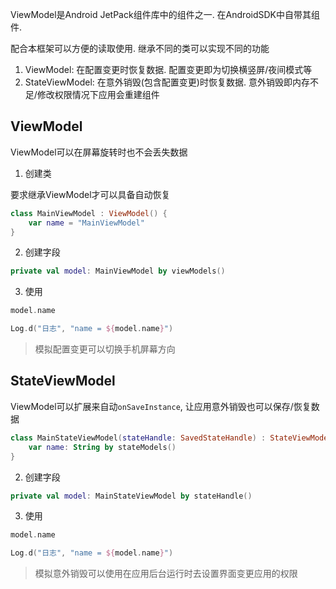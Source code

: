 ViewModel是Android JetPack组件库中的组件之一. 在AndroidSDK中自带其组件. 

配合本框架可以方便的读取使用. 继承不同的类可以实现不同的功能

1. ViewModel: 在配置变更时恢复数据. 配置变更即为切换横竖屏/夜间模式等
1. StateViewModel: 在意外销毁(包含配置变更)时恢复数据. 意外销毁即内存不足/修改权限情况下应用会重建组件

## ViewModel

ViewModel可以在屏幕旋转时也不会丢失数据

1) 创建类

要求继承ViewModel才可以具备自动恢复

```kotlin
class MainViewModel : ViewModel() {
    var name = "MainViewModel"
}
```

2) 创建字段

```kotlin
private val model: MainViewModel by viewModels()
```

3) 使用

```kotlin
model.name

Log.d("日志", "name = ${model.name}")
```

> 模拟配置变更可以切换手机屏幕方向


## StateViewModel

ViewModel可以扩展来自动`onSaveInstance`, 让应用意外销毁也可以保存/恢复数据

```kotlin
class MainStateViewModel(stateHandle: SavedStateHandle) : StateViewModel(stateHandle) {
    var name: String by stateModels()
}
```

2) 创建字段

```kotlin
private val model: MainStateViewModel by stateHandle()
```

3) 使用

```kotlin
model.name

Log.d("日志", "name = ${model.name}")
```

> 模拟意外销毁可以使用在应用后台运行时去设置界面变更应用的权限